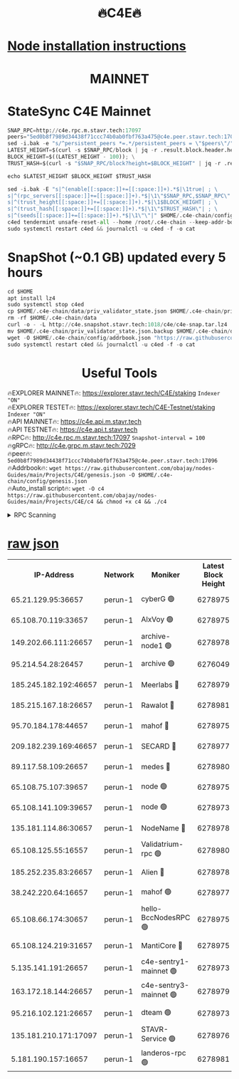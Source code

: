 <h1 align="center"> 🔥C4E🔥</h1>

[Node installation instructions](https://github.com/obajay/nodes-Guides/tree/main/Projects/C4E)
=

<h1 align="center"> MAINNET</h1>

# StateSync C4E Mainnet
```python
SNAP_RPC=http://c4e.rpc.m.stavr.tech:17097
peers="5ed0b8f7989d34438f71ccc74b0ab0fbf763a475@c4e.peer.stavr.tech:17096"
sed -i.bak -e "s/^persistent_peers *=.*/persistent_peers = \"$peers\"/" $HOME/.c4e-chain/config/config.toml
LATEST_HEIGHT=$(curl -s $SNAP_RPC/block | jq -r .result.block.header.height); \
BLOCK_HEIGHT=$((LATEST_HEIGHT - 100)); \
TRUST_HASH=$(curl -s "$SNAP_RPC/block?height=$BLOCK_HEIGHT" | jq -r .result.block_id.hash)

echo $LATEST_HEIGHT $BLOCK_HEIGHT $TRUST_HASH

sed -i.bak -E "s|^(enable[[:space:]]+=[[:space:]]+).*$|\1true| ; \
s|^(rpc_servers[[:space:]]+=[[:space:]]+).*$|\1\"$SNAP_RPC,$SNAP_RPC\"| ; \
s|^(trust_height[[:space:]]+=[[:space:]]+).*$|\1$BLOCK_HEIGHT| ; \
s|^(trust_hash[[:space:]]+=[[:space:]]+).*$|\1\"$TRUST_HASH\"| ; \
s|^(seeds[[:space:]]+=[[:space:]]+).*$|\1\"\"|" $HOME/.c4e-chain/config/config.toml
c4ed tendermint unsafe-reset-all --home /root/.c4e-chain --keep-addr-book
sudo systemctl restart c4ed && journalctl -u c4ed -f -o cat
```
# SnapShot (~0.1 GB) updated every 5 hours
```python
cd $HOME
apt install lz4
sudo systemctl stop c4ed
cp $HOME/.c4e-chain/data/priv_validator_state.json $HOME/.c4e-chain/priv_validator_state.json.backup
rm -rf $HOME/.c4e-chain/data
curl -o - -L http://c4e.snapshot.stavr.tech:1018/c4e/c4e-snap.tar.lz4 | lz4 -c -d - | tar -x -C $HOME/.c4e-chain --strip-components 2
mv $HOME/.c4e-chain/priv_validator_state.json.backup $HOME/.c4e-chain/data/priv_validator_state.json
wget -O $HOME/.c4e-chain/config/addrbook.json "https://raw.githubusercontent.com/obajay/nodes-Guides/main/Projects/C4E/addrbook.json"
sudo systemctl restart c4ed && journalctl -u c4ed -f -o cat
```
 <h1 align="center"> Useful Tools</h1>

🔥EXPLORER MAINNET🔥:  https://explorer.stavr.tech/C4E/staking            `Indexer "ON"` \
🔥EXPLORER TESTET🔥:   https://explorer.stavr.tech/C4E-Testnet/staking     `Indexer "ON"` \
🔥API MAINNET🔥:       https://c4e.api.m.stavr.tech \
🔥API TESTNET🔥:       https://c4e.api.t.stavr.tech \
🔥RPC🔥:               http://c4e.rpc.m.stavr.tech:17097                  `Snapshot-interval = 100` \
🔥gRPC🔥:              http://c4e.grpc.m.stavr.tech:7029 \
🔥peer🔥:              `5ed0b8f7989d34438f71ccc74b0ab0fbf763a475@c4e.peer.stavr.tech:17096` \
🔥Addrbook🔥:    ```wget https://raw.githubusercontent.com/obajay/nodes-Guides/main/Projects/C4E/genesis.json -O $HOME/.c4e-chain/config/genesis.json``` \
🔥Auto_install script🔥: ```wget -O c4 https://raw.githubusercontent.com/obajay/nodes-Guides/main/Projects/C4E/c4 && chmod +x c4 && ./c4```





<details>
<summary>RPC Scanning</summary>

<h2 align="center"> We scan nodes in real time every 4 hours. And we provide the final result of RPC endpoints.
We cannot influence the operation of these nodes in any way. </h2>


```python
If Voting Power is higher than 0 --> then the Node is a validator of the network and may be subject to attack and be a potential threat to the chain.
```
```python
We marked such validators with a red symbol
```

</details>

[raw json](https://rpc-check.c4e.stavr.tech/c4e/rpc-c4e-result.json)
=



<table><tr><th>IP-Address</th><th>Network</th><th>Moniker</th><th>Latest Block Height</th><th>Earliest Block Height</th><th>Catching Up</th><th>Tx Index</th><th>Voting Power</th><th>Scan Time</th></tr><tr><td>65.21.129.95:36657</td><td>perun-1</td><td>cyberG 🟢</td><td>6278975</td><td>0</td><td>False</td><td>on</td><td>0</td><td>2023-12-14T04:37:49.888942910UTC</td></tr><tr><td>65.108.70.119:33657</td><td>perun-1</td><td>AlxVoy 🟢</td><td>6278975</td><td>1</td><td>False</td><td>on</td><td>0</td><td>2023-12-14T04:37:49.176825630UTC</td></tr><tr><td>149.202.66.111:26657</td><td>perun-1</td><td>archive-node1 🟢</td><td>6278978</td><td>1</td><td>False</td><td>on</td><td>0</td><td>2023-12-14T04:38:05.937322502UTC</td></tr><tr><td>95.214.54.28:26457</td><td>perun-1</td><td>archive 🟢</td><td>6276049</td><td>1</td><td>False</td><td>on</td><td>0</td><td>2023-12-14T04:38:11.430788712UTC</td></tr><tr><td>185.245.182.192:46657</td><td>perun-1</td><td>Meerlabs 🔴</td><td>6278979</td><td>1051501</td><td>False</td><td>on</td><td>493550</td><td>2023-12-14T04:38:11.098466064UTC</td></tr><tr><td>185.215.167.18:26657</td><td>perun-1</td><td>Rawalot 🔴</td><td>6278981</td><td>1090501</td><td>False</td><td>on</td><td>579034</td><td>2023-12-14T04:38:23.538528412UTC</td></tr><tr><td>95.70.184.178:44657</td><td>perun-1</td><td>mahof 🔴</td><td>6278975</td><td>2342001</td><td>False</td><td>off</td><td>1357006</td><td>2023-12-14T04:37:48.842637677UTC</td></tr><tr><td>209.182.239.169:46657</td><td>perun-1</td><td>SECARD 🔴</td><td>6278977</td><td>2616101</td><td>False</td><td>off</td><td>675729</td><td>2023-12-14T04:38:03.258285084UTC</td></tr><tr><td>89.117.58.109:26657</td><td>perun-1</td><td>medes 🔴</td><td>6278980</td><td>2826001</td><td>False</td><td>off</td><td>471345</td><td>2023-12-14T04:38:18.312080835UTC</td></tr><tr><td>65.108.75.107:39657</td><td>perun-1</td><td>node 🟢</td><td>6278975</td><td>5198801</td><td>False</td><td>on</td><td>0</td><td>2023-12-14T04:37:52.334335510UTC</td></tr><tr><td>65.108.141.109:39657</td><td>perun-1</td><td>node 🟢</td><td>6278973</td><td>5303301</td><td>False</td><td>on</td><td>0</td><td>2023-12-14T04:37:37.828092919UTC</td></tr><tr><td>135.181.114.86:30657</td><td>perun-1</td><td>NodeName 🔴</td><td>6278978</td><td>5508301</td><td>False</td><td>off</td><td>333717</td><td>2023-12-14T04:38:06.287051103UTC</td></tr><tr><td>65.108.125.55:16557</td><td>perun-1</td><td>Validatrium-rpc 🟢</td><td>6278980</td><td>5551301</td><td>False</td><td>on</td><td>0</td><td>2023-12-14T04:38:20.775538329UTC</td></tr><tr><td>185.252.235.83:26657</td><td>perun-1</td><td>Alien 🔴</td><td>6278978</td><td>5736001</td><td>False</td><td>on</td><td>380508</td><td>2023-12-14T04:38:06.591555941UTC</td></tr><tr><td>38.242.220.64:16657</td><td>perun-1</td><td>mahof 🟢</td><td>6278977</td><td>5980001</td><td>False</td><td>off</td><td>0</td><td>2023-12-14T04:38:03.575903581UTC</td></tr><tr><td>65.108.66.174:30657</td><td>perun-1</td><td>hello-BccNodesRPC 🟢</td><td>6278975</td><td>5985401</td><td>False</td><td>on</td><td>0</td><td>2023-12-14T04:37:49.509614990UTC</td></tr><tr><td>65.108.124.219:31657</td><td>perun-1</td><td>MantiCore 🔴</td><td>6278975</td><td>6178975</td><td>False</td><td>off</td><td>837611</td><td>2023-12-14T04:37:48.480277050UTC</td></tr><tr><td>5.135.141.191:26657</td><td>perun-1</td><td>c4e-sentry1-mainnet 🟢</td><td>6278973</td><td>6198001</td><td>False</td><td>on</td><td>0</td><td>2023-12-14T04:37:35.103300567UTC</td></tr><tr><td>163.172.18.144:26657</td><td>perun-1</td><td>c4e-sentry3-mainnet 🟢</td><td>6278979</td><td>6239001</td><td>False</td><td>on</td><td>0</td><td>2023-12-14T04:38:11.699592994UTC</td></tr><tr><td>95.216.102.121:26657</td><td>perun-1</td><td>dteam 🟢</td><td>6278973</td><td>6275001</td><td>False</td><td>on</td><td>0</td><td>2023-12-14T04:37:35.460736933UTC</td></tr><tr><td>135.181.210.171:17097</td><td>perun-1</td><td>STAVR-Service 🟢</td><td>6278976</td><td>6278001</td><td>False</td><td>on</td><td>0</td><td>2023-12-14T04:37:54.787909256UTC</td></tr><tr><td>5.181.190.157:16657</td><td>perun-1</td><td>landeros-rpc 🟢</td><td>6278981</td><td>6278001</td><td>False</td><td>on</td><td>0</td><td>2023-12-14T04:38:23.168666462UTC</td></tr></table>
